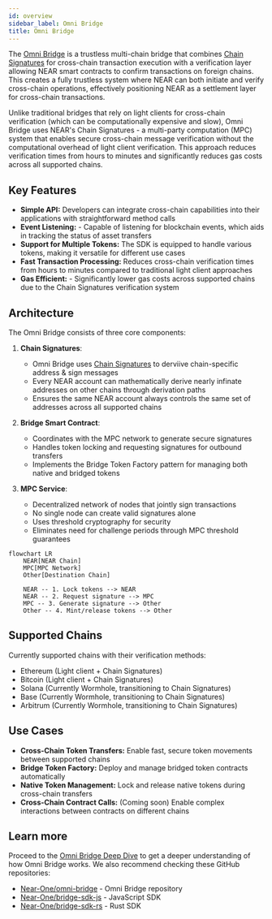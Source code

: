 ```yaml
---
id: overview
sidebar_label: Omni Bridge
title: Omni Bridge
---
```


The [Omni Bridge](https://github.com/Near-One/omni-bridge) is a trustless multi-chain bridge that combines [Chain Signatures](../chain-signatures.md) for cross-chain transaction execution with a verification layer allowing NEAR smart contracts to confirm transactions on foreign chains. This creates a fully trustless system where NEAR can both initiate and verify cross-chain operations, effectively positioning NEAR as a settlement layer for cross-chain transactions.

Unlike traditional bridges that rely on light clients for cross-chain verification (which can be computationally expensive and slow), Omni Bridge uses NEAR's Chain Signatures - a multi-party computation (MPC) system that enables secure cross-chain message verification without the computational overhead of light client verification. This approach reduces verification times from hours to minutes and significantly reduces gas costs across all supported chains.

## Key Features

- **Simple API:** Developers can integrate cross-chain capabilities into their applications with straightforward method calls
- **Event Listening:** - Capable of listening for blockchain events, which aids in tracking the status of asset transfers
- **Support for Multiple Tokens:** The SDK is equipped to handle various tokens, making it versatile for different use cases
- **Fast Transaction Processing:**  Reduces cross-chain verification times from hours to minutes compared to traditional light client approaches
- **Gas Efficient:** - Significantly lower gas costs across supported chains due to the Chain Signatures verification system


## Architecture

The Omni Bridge consists of three core components:

1. **Chain Signatures**:
   - Omni Bridge uses [Chain Signatures](../chain-signatures.md) to derviive chain-specific address & sign messages
   - Every NEAR account can mathematically derive nearly infinate addresses on other chains through derivation paths
   - Ensures the same NEAR account always controls the same set of addresses across all supported chains

2. **Bridge Smart Contract**:
   - Coordinates with the MPC network to generate secure signatures
   - Handles token locking and requesting signatures for outbound transfers
   - Implements the Bridge Token Factory pattern for managing both native and bridged tokens

3. **MPC Service**:
   - Decentralized network of nodes that jointly sign transactions
   - No single node can create valid signatures alone
   - Uses threshold cryptography for security
   - Eliminates need for challenge periods through MPC threshold guarantees

```mermaid
flowchart LR
    NEAR[NEAR Chain]
    MPC[MPC Network]
    Other[Destination Chain]
    
    NEAR -- 1. Lock tokens --> NEAR
    NEAR -- 2. Request signature --> MPC
    MPC -- 3. Generate signature --> Other
    Other -- 4. Mint/release tokens --> Other
``` 

## Supported Chains

Currently supported chains with their verification methods:

- Ethereum (Light client + Chain Signatures)
- Bitcoin (Light client + Chain Signatures)
- Solana (Currently Wormhole, transitioning to Chain Signatures)
- Base (Currently Wormhole, transitioning to Chain Signatures)
- Arbitrum (Currently Wormhole, transitioning to Chain Signatures)

## Use Cases

- **Cross-Chain Token Transfers:** Enable fast, secure token movements between supported chains
- **Bridge Token Factory:** Deploy and manage bridged token contracts automatically
- **Native Token Management:** Lock and release native tokens during cross-chain transfers
- **Cross-Chain Contract Calls:** (Coming soon) Enable complex interactions between contracts on different chains

## Learn more

Proceed to the [Omni Bridge Deep Dive](omni-deep.md) to get a deeper understanding of how Omni Bridge works. We also recommend checking these GitHub repositories:

- [Near-One/omni-bridge](https://github.com/Near-One/omni-bridge) - Omni Bridge repository
- [Near-One/bridge-sdk-js](https://github.com/Near-One/bridge-sdk-js) - JavaScript SDK
- [Near-One/bridge-sdk-rs](https://github.com/Near-One/bridge-sdk-rs) - Rust SDK
